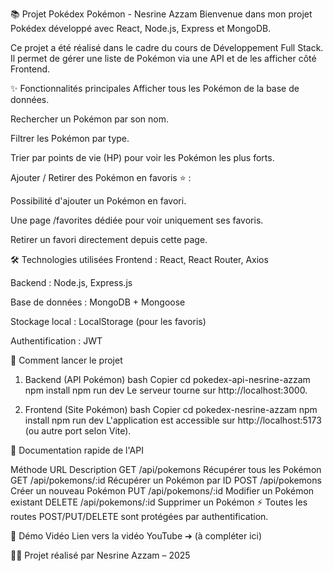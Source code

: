 📚 Projet Pokédex Pokémon - Nesrine Azzam
Bienvenue dans mon projet Pokédex développé avec React, Node.js, Express et MongoDB.

Ce projet a été réalisé dans le cadre du cours de Développement Full Stack.
Il permet de gérer une liste de Pokémon via une API et de les afficher côté Frontend.

✨ Fonctionnalités principales
Afficher tous les Pokémon de la base de données.

Rechercher un Pokémon par son nom.

Filtrer les Pokémon par type.

Trier par points de vie (HP) pour voir les Pokémon les plus forts.

Ajouter / Retirer des Pokémon en favoris ⭐ :

Possibilité d'ajouter un Pokémon en favori.

Une page /favorites dédiée pour voir uniquement ses favoris.

Retirer un favori directement depuis cette page.

🛠️ Technologies utilisées
Frontend : React, React Router, Axios

Backend : Node.js, Express.js

Base de données : MongoDB + Mongoose

Stockage local : LocalStorage (pour les favoris)

Authentification : JWT

🚀 Comment lancer le projet
1. Backend (API Pokémon)
bash
Copier
cd pokedex-api-nesrine-azzam
npm install
npm run dev
Le serveur tourne sur http://localhost:3000.

2. Frontend (Site Pokémon)
bash
Copier
cd pokedex-nesrine-azzam
npm install
npm run dev
L'application est accessible sur http://localhost:5173 (ou autre port selon Vite).

📖 Documentation rapide de l'API

Méthode	URL	Description
GET	/api/pokemons	Récupérer tous les Pokémon
GET	/api/pokemons/:id	Récupérer un Pokémon par ID
POST	/api/pokemons	Créer un nouveau Pokémon
PUT	/api/pokemons/:id	Modifier un Pokémon existant
DELETE	/api/pokemons/:id	Supprimer un Pokémon
⚡ Toutes les routes POST/PUT/DELETE sont protégées par authentification.

🎥 Démo Vidéo
Lien vers la vidéo YouTube ➔ (à compléter ici)

👩‍💻 Projet réalisé par
Nesrine Azzam – 2025

